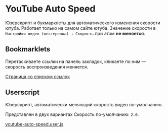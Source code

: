 # YouTube Auto Speed

Юзерскрипт и букмарклеты для автоматического изменения скорости ютуба. Работает только на самом сайте ютуба. Значение скорости в `Настройки видео (шестеренка) → Скорость` при этом **не меняется**. 

## Bookmarklets

Перетаскиваете ссылки на панель закладок, кликаете по ним — скорость воспроизведения меняется.

[Страница со списком ссылок](<https://cdn.rawgit.com/pongo/YouTube-Auto-Speed/1f82fb786cf21bf13ff07ffe0297af8d05ad0797/bookmarklets.htm>)

## Userscript

Юзерскрипт, автоматически меняющий скорость видео по-умолчанию.

Представлен в двух вариантах
Скорость по-умолчанию: `2.0`.

[youtube-auto-speed.user.js](https://github.com/pongo/YouTube-Auto-Speed/raw/master/youtube-auto-speed.user.js)